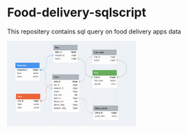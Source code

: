 # Food-delivery-sqlscript
This repositery contains sql query on food delivery apps data


<img src="https://github.com/afnanurrahim/Food-delivery-sqlscript/blob/main/swiggy_schema.png" alt="Schema design" title="Schema design"
     width="300" height="200"/>
